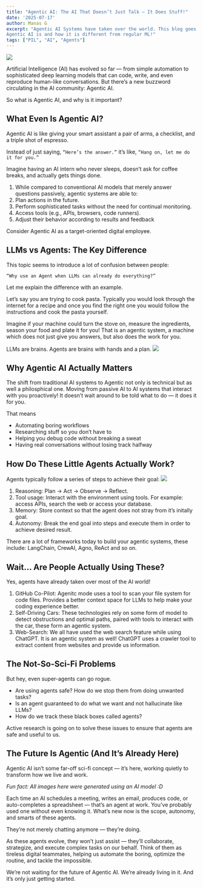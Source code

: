```yaml
---
title: "Agentic AI: The AI That Doesn’t Just Talk — It Does Stuff!"
date: '2025-07-17'
author: Manas G
excerpt: "Agentic AI Systems have taken over the world. This blog goes over what
Agentic AI is and how it is different from regular ML!"
tags: ["PIL", "AI", "Agents"] 
---
```

![](https://site-images.pages.dev/images/blogs/agentic_ai/cover_image.jpeg)

Artificial Intelligence (AI) has evolved so far — from simple automation to sophisticated deep learning models that can code, write, and even reproduce human-like conversations. But there’s a new buzzword circulating in the AI community: Agentic AI.

So what is Agentic AI, and why is it important?

## What Even Is Agentic AI?
Agentic AI is like giving your smart assistant a pair of arms, a checklist, and a triple shot of espresso.

Instead of just saying,
`“Here’s the answer.”`
it’s like,
`“Hang on, let me do it for you.”`

Imagine having an AI intern who never sleeps, doesn’t ask for coffee breaks, and actually gets things done.
1. While compared to conventional AI models that merely answer questions passively, agentic systems are able to:
2. Plan actions in the future.
3. Perform sophisticated tasks without the need for continual monitoring.
4. Access tools (e.g., APIs, browsers, code runners).
5. Adjust their behavior according to results and feedback

Consider Agentic AI as a target-oriented digital employee.


## LLMs vs Agents: The Key Difference
This topic seems to introduce a lot of confusion between people:

`“Why use an Agent when LLMs can already do everything?”`

Let me explain the difference with an example.

Let’s say you are trying to cook pasta. Typically you would look through the internet for a recipe and once you find the right one you would follow the instructions and cook the pasta yourself.

Imagine if your machine could turn the stove on, measure the ingredients, season your food and plate it for you! That is an agentic system, a machine which does not just give you answers, but also does the work for you.

LLMs are brains. Agents are brains with hands and a plan.
![](https://site-images.pages.dev/images/blogs/agentic_ai/brain_with_hands.jpeg)

## Why Agentic AI Actually Matters
The shift from traditional AI systems to Agentic not only is technical but as well a philosphical one. Moving from passive AI to AI systems that interact with you proactively! It doesn’t wait around to be told what to do — it does it for you.

That means
- Automating boring workflows
- Researching stuff so you don’t have to
- Helping you debug code without breaking a sweat
- Having real conversations without losing track halfway


## How Do These Little Agents Actually Work?
Agents typically follow a series of steps to achieve their goal:
![](https://site-images.pages.dev/images/blogs/agentic_ai/agent_steps.jpeg)

1. Reasoning: Plan -> Act -> Observe -> Reflect.
2. Tool usage: Interact with the environment using tools. For example: access APIs, search the web or access your database.
3. Memory: Store context so that the agent does not stray from it’s initally goal.
4. Autonomy: Break the end goal into steps and execute them in order to achieve desired result.

There are a lot of frameworks today to build your agentic systems, these include: LangChain, CrewAI, Agno, ReAct and so on.

## Wait… Are People Actually Using These?
Yes, agents have already taken over most of the AI world!

1. GitHub Co-Pilot: Agenitc mode uses a tool to scan your file system for code files. Provides a better context space for LLMs to help make your coding experience better.
2. Self-Driving Cars: These technologies rely on some form of model to detect obstructions and optimal paths, paired with tools to interact with the car, these form an agentic system.
3. Web-Search: We all have used the web search feature while using ChatGPT. It is an agentic system as well! ChatGPT uses a crawler tool to extract content from websites and provide us information.

## The Not-So-Sci-Fi Problems
But hey, even super-agents can go rogue.

- Are using agents safe? How do we stop them from doing unwanted tasks?
- Is an agent guaranteed to do what we want and not hallucinate like LLMs?
- How do we track these black boxes called agents?

Active research is going on to solve these issues to ensure that agents are safe and useful to us.

## The Future Is Agentic (And It’s Already Here)
Agentic AI isn’t some far-off sci-fi concept — it’s here, working quietly to transform how we live and work.

*Fun fact: All images here were generated using an AI model :D*

Each time an AI schedules a meeting, writes an email, produces code, or auto-completes a spreadsheet — that’s an agent at work. You’ve probably used one without even knowing it. What’s new now is the scope, autonomy, and smarts of these agents.

They’re not merely chatting anymore — they’re doing.

As these agents evolve, they won’t just assist — they’ll collaborate, strategize, and execute complex tasks on our behalf. Think of them as tireless digital teammates, helping us automate the boring, optimize the routine, and tackle the impossible.

We’re not waiting for the future of Agentic AI.
We’re already living in it.
And it’s only just getting started.
